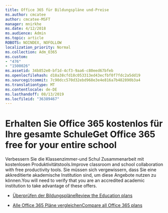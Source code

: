 ```yaml
---
title: Office 365 für Bildungspläne und-Preise
ms.author: cmcatee
author: cmcatee-MSFT
manager: mnirkhe
ms.date: 4/12/2018
ms.audience: Admin
ms.topic: article
ROBOTS: NOINDEX, NOFOLLOW
localization_priority: Normal
ms.collection: Adm_O365
ms.custom:
- "476"
- "1500026"
ms.assetid: 34b852e0-bf1d-4cf3-9aa6-c80eed67bfeb
ms.openlocfilehash: d18a38cfd18c053313ed43ecfbf0f7fdc2a5dd19
ms.sourcegitcommit: 7c90dcc570d32ebd968e3e4e816a7b482890b3a4
ms.translationtype: MT
ms.contentlocale: de-DE
ms.lasthandoff: 08/13/2019
ms.locfileid: "36389467"
---
```

# <a name="get-office-365-free-for-your-entire-school"></a><span data-ttu-id="5f4e0-102">Erhalten Sie Office 365 kostenlos für Ihre gesamte Schule</span><span class="sxs-lookup"><span data-stu-id="5f4e0-102">Get Office 365 free for your entire school</span></span>

<span data-ttu-id="5f4e0-103">Verbessern Sie die Klassenzimmer-und Schul Zusammenarbeit mit kostenlosen Produktivitätstools.</span><span class="sxs-lookup"><span data-stu-id="5f4e0-103">Improve classroom and school collaboration with free productivity tools.</span></span> <span data-ttu-id="5f4e0-104">Sie müssen sich vergewissern, dass Sie eine akkreditierte akademische Institution sind, um diese Angebote nutzen zu können.</span><span class="sxs-lookup"><span data-stu-id="5f4e0-104">You will need to verify that you are an accredited academic institution to take advantage of these offers.</span></span>
  
- [<span data-ttu-id="5f4e0-105">Überprüfen der Bildungspläne</span><span class="sxs-lookup"><span data-stu-id="5f4e0-105">Review the Education plans</span></span>](https://products.office.com/academic/compare-office-365-education-plans)

- [<span data-ttu-id="5f4e0-106">Alle Office 365 Pläne vergleichen</span><span class="sxs-lookup"><span data-stu-id="5f4e0-106">Compare all Office 365 plans</span></span>](https://products.office.com/business/compare-more-office-365-for-business-plans)
